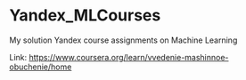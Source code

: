# Yandex_MLCourses

My solution Yandex course assignments on Machine Learning

Link: https://www.coursera.org/learn/vvedenie-mashinnoe-obuchenie/home
